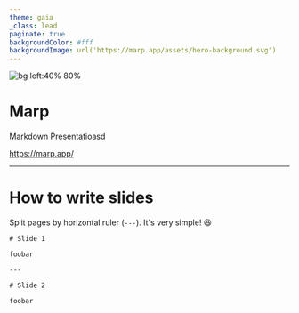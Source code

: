 ```yaml
---
theme: gaia
_class: lead
paginate: true
backgroundColor: #fff
backgroundImage: url('https://marp.app/assets/hero-background.svg')
---
```


![bg left:40% 80%](https://marp.app/assets/marp.svg)

# **Marp**

Markdown Presentatioasd

https://marp.app/

---

# How to write slides

Split pages by horizontal ruler (`---`). It's very simple! :satisfied:

```
# Slide 1

foobar

---

# Slide 2

foobar
```